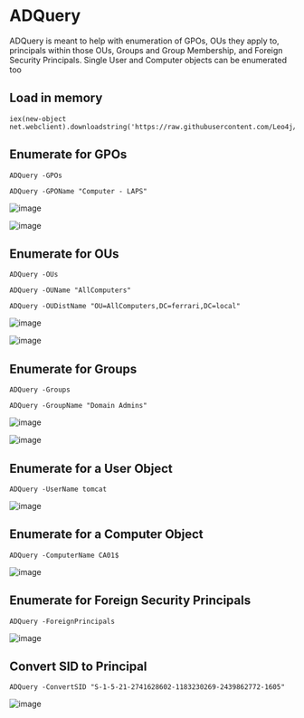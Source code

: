 # ADQuery

ADQuery is meant to help with enumeration of GPOs, OUs they apply to, principals within those OUs, Groups and Group Membership, and Foreign Security Principals. Single User and Computer objects can be enumerated too

## Load in memory
```
iex(new-object net.webclient).downloadstring('https://raw.githubusercontent.com/Leo4j/ADQuery/main/ADQuery.ps1')
```

## Enumerate for GPOs
```
ADQuery -GPOs
```
```
ADQuery -GPOName "Computer - LAPS"
```
![image](https://github.com/user-attachments/assets/a0a818a6-aed4-475b-a09c-12d7ae9aef3e)

![image](https://github.com/user-attachments/assets/c64cd35d-e902-4238-9607-f5b0cdda6fb9)



## Enumerate for OUs
```
ADQuery -OUs
```
```
ADQuery -OUName "AllComputers"
```
```
ADQuery -OUDistName "OU=AllComputers,DC=ferrari,DC=local"
```
![image](https://github.com/user-attachments/assets/7676b319-626e-450d-8342-5786eb4822f4)

![image](https://github.com/user-attachments/assets/486b3c74-9f86-49e4-87b9-c5758a93cb99)


## Enumerate for Groups
```
ADQuery -Groups
```
```
ADQuery -GroupName "Domain Admins"
```
![image](https://github.com/user-attachments/assets/a9230dd1-7d1e-41e1-9c31-9bc711f7ccc2)

![image](https://github.com/user-attachments/assets/692a4668-1a3f-4e62-87bc-b3eb7eb25966)


## Enumerate for a User Object
```
ADQuery -UserName tomcat
```
![image](https://github.com/user-attachments/assets/144e95c0-c32d-41db-92d2-4bd125b52faa)


## Enumerate for a Computer Object
```
ADQuery -ComputerName CA01$
```
![image](https://github.com/user-attachments/assets/5f222d14-6f3e-42a3-a708-d812a1b32b7b)


## Enumerate for Foreign Security Principals
```
ADQuery -ForeignPrincipals
```
![image](https://github.com/user-attachments/assets/28519160-c056-4a21-a5eb-afe7daae8603)

## Convert SID to Principal
```
ADQuery -ConvertSID "S-1-5-21-2741628602-1183230269-2439862772-1605"
```
![image](https://github.com/user-attachments/assets/e2e14ef3-f3a1-46e8-8d99-c48607895f6d)
